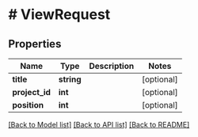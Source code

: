 # # ViewRequest

## Properties

Name | Type | Description | Notes
------------ | ------------- | ------------- | -------------
**title** | **string** |  | [optional]
**project_id** | **int** |  | [optional]
**position** | **int** |  | [optional]

[[Back to Model list]](../../README.md#models) [[Back to API list]](../../README.md#endpoints) [[Back to README]](../../README.md)
